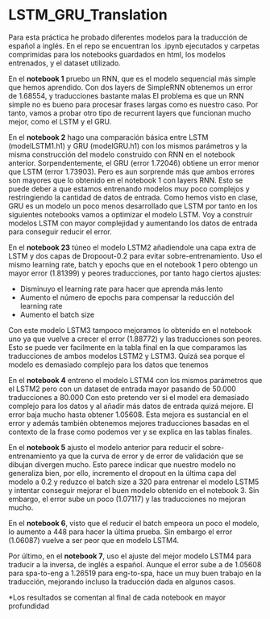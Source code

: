 # LSTM_GRU_Translation

Para esta práctica he probado diferentes modelos para la traducción de español a inglés. En el repo se encuentran los .ipynb ejecutados y carpetas comprimidas para los notebooks guardados en html, los modelos entrenados, y el dataset utilizado.

En el **notebook 1** pruebo un RNN, que es el modelo sequencial más simple que hemos aprendido. Con dos layers de SimpleRNN obtenemos un error de 1.68554, y traducciones bastante malas
El problema es que un RNN simple no es bueno para procesar frases largas como es nuestro caso. Por tanto, vamos a probar otro tipo de recurrent layers  que funcionan mucho mejor, como el LSTM y el GRU.


En el **notebook 2** hago una comparación básica entre LSTM (modelLSTM1.h1) y GRU (modelGRU.h1) con los mismos parámetros y la misma construcción del modelo construido con RNN en el notebook anterior.  Sorpendentemente, el GRU (error 1.72046) obtiene un error menor que LSTM (error 1.73903). Pero es aun sorprende más que ambos errores son mayores que lo obtenido en el notebook 1 con layers RNN.  Esto se puede deber a que estamos entrenando modelos muy poco complejos y restringiendo la cantidad de datos de entrada.
Como hemos visto en clase, GRU es un modelo un poco menos desarrollado que LSTM por tanto en los siguientes notebooks vamos a optimizar el modelo LSTM. Voy a construir modelos LSTM con mayor complejidad y aumentando los datos de entrada para conseguir reducir el error.


En el **notebook 23** túneo el modelo LSTM2 añadiendole una capa extra de LSTM y dos capas de Dropoout-0.2 para evitar sobre-entrenamiento.
Uso el mismo learning rate, batch y epochs que en el notebook 1 pero obtengo un mayor error (1.81399) y peores traducciones, por tanto hago ciertos ajustes:
- Disminuyo el learning rate para hacer que aprenda más lento
- Aumento el número de epochs para compensar la reducción del learning rate
- Aumento el batch size

Con este modelo LSTM3 tampoco mejoramos lo obtenido en el notebook uno ya que vuelve a crecer el error (1.88772) y las traducciones son peores. Esto se puede ver facilmente en la tabla final en la que comparamos las traducciones de ambos modelos LSTM2 y LSTM3. Quizá sea porque el modelo es demasiado complejo para los datos que tenemos


En el **notebook 4** entreno el modelo LSTM4 con los mismos parámetros que el LSTM2 pero con un dataset de entrada mayor pasando de 50.000 traducciones a 80.000 Con esto pretendo ver si el model era demasiado complejo para los datos y al añadir más datos de entrada quizá mejore. El error baja mucho hasta obtener 1.05608. Esta mejora es sustancial en el error y además también obtenemos mejores traducciones basadas en el contexto de la frase como podemos ver y se explica en las tablas finales.


En el **notebook 5** ajusto el modelo anterior para reducir el sobre-entrenamiento ya que la curva de error y de error de validación que se dibujan divergen mucho. Esto parece indicar que nuestro modelo no  generaliza bien, por ello, incremento el dropout en la última capa del modelo a 0.2 y reduzco el batch size a 320 para entrenar el modelo
LSTM5 y intentar conseguir mejorar el buen modelo obtenido en el notebook 3. Sin embargo, el error sube un poco (1.07117) y las traducciones no mejoran mucho.


En el **notebook 6**, visto que el reducir el batch empeora un poco el modelo, lo aumento a 448 para hacer la última prueba. Sin embargo el error (1.06087) vuelve a ser peor que en modelo LSTM4.


Por último, en el **notebook 7**, uso el ajuste del mejor modelo LSTM4 para traducir a la inversa, de inglés a español. Aunque el error sube a de 1.05608 para spa-to-eng a 1.26519 para eng-to-spa, hace un muy buen trabajo en la traducción, mejorando incluso la traducción dada en algunos casos. 

*Los resultados se comentan al final de cada notebook en mayor profundidad